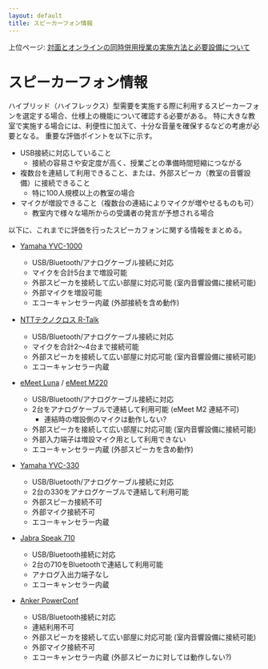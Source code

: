 ```yaml
---
layout: default
title: スピーカーフォン情報 
---
```

上位ページ: [対面とオンラインの同時併用授業の実施方法と必要設備について](https://kyoto-u.github.io/online-edu/zoom-hybrid-use)

# スピーカーフォン情報

ハイブリッド（ハイフレックス）型需要を実施する際に利用するスピーカーフォンを選定する場合、仕様上の機能について確認する必要がある。
特に大きな教室で実施する場合には、利便性に加えて、十分な音量を確保するなどの考慮が必要となる。
重要な評価ポイントを以下に示す。

- USB接続に対応していること
  - 接続の容易さや安定度が高く、授業ごとの準備時間短縮につながる
- 複数台を連結して利用できること、または、外部スピーカ（教室の音響設備）に接続できること
  - 特に100人規模以上の教室の場合
- マイクが増設できること（複数台の連結によりマイクが増やせるものも可）
  - 教室内で様々な場所からの受講者の発言が予想される場合

以下に、これまでに評価を行ったスピーカフォンに関する情報をまとめる。

- [Yamaha YVC-1000](https://sound-solution.yamaha.com/products/uc/yvc-1000/index)
  - USB/Bluetooth/アナログケーブル接続に対応
  - マイクを合計5台まで増設可能
  - 外部スピーカを接続して広い部屋に対応可能 (室内音響設備に接続可能)
  - 外部マイクを増設可能
  - エコーキャンセラー内蔵 (外部接続を含め動作)

- [NTTテクノクロス R-Talk](http://www.v-series.jp/r-talk/)
  - USB/Bluetooth/アナログケーブル接続に対応
  - マイクを合計2～4台まで接続可能
  - 外部スピーカを接続して広い部屋に対応可能 (室内音響設備に接続可能)
  - エコーキャンセラー内蔵
  
- [eMeet Luna](https://www.emeet.ai/Luna.html) / [eMeet M220](https://www.emeet.ai/M220.html)
  - USB/Bluetooth/アナログケーブル接続に対応
  - 2台をアナログケーブルで連結して利用可能 (eMeet M2 連結不可)
    - 連結時の増設側のマイクは動作しない?
  - 外部スピーカを接続して広い部屋に対応可能 (室内音響設備に接続可能)
  - 外部入力端子は増設マイク用として利用できない
  - エコーキャンセラー内蔵 (外部スピーカを含め動作)

- [Yamaha YVC-330](https://sound-solution.yamaha.com/products/uc/yvc-330/index)
  - USB/Bluetooth/アナログケーブル接続に対応
  - 2台の330をアナログケーブルで連結して利用可能
  - 外部スピーカ接続不可
  - 外部マイク接続不可
  - エコーキャンセラー内蔵
  
- [Jabra Speak 710](https://www.jabra.jp/business/speakerphones/jabra-speak-series/jabra-speak-710)
  - USB/Bluetooth接続に対応
  - 2台の710をBluetoothで連結して利用可能
  - アナログ入出力端子なし
  - エコーキャンセラー内蔵

- [Anker PowerConf](https://www.ankerjapan.com/category/CONFERENCESPEAKER/A3301.html)
  - USB/Bluetooth接続に対応
  - 連結利用不可
  - 外部スピーカを接続して広い部屋に対応可能 (室内音響設備に接続可能)
  - 外部マイク接続不可
  - エコーキャンセラー内蔵 (外部スピーカに対しては動作しない?)
